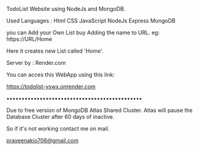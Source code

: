 
TodoList Website using NodeJs and MongoDB.

Used Languages :
Html
CSS
JavaScript
NodeJs
Express
MongoDB

you can Add your Own List buy Adding the name to URL.
eg: https://URL/Home

Here it creates new List called 'Home'.

Server by :
Render.com

You can acces this WebApp using this link:

https://todolist-yswx.onrender.com

•••••••••••••••••••••••••••••••••••••••••••••

Due to free version of MongoDB Atlas Shared Cluster.
Atlas will pause the Database Cluster after 60 days of inactive.

So if it's not working contact me on mail.

praveenakio706@gmail.com